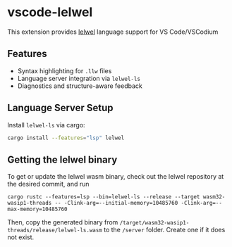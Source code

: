 # vscode-lelwel

This extension provides [lelwel](https://github.com/0x2a-42/lelwel) language support for VS Code/VSCodium

## Features

- Syntax highlighting for `.llw` files
- Language server integration via `lelwel-ls`
- Diagnostics and structure-aware feedback

## Language Server Setup

Install `lelwel-ls` via cargo:

```sh
cargo install --features="lsp" lelwel
```

## Getting the lelwel binary

To get or update the lelwel wasm binary, check out the lelwel repository at the desired commit, and run
```
cargo rustc --features=lsp --bin=lelwel-ls --release --target wasm32-wasip1-threads -- -Clink-arg=--initial-memory=10485760 -Clink-arg=--max-memory=10485760
```

Then, copy the generated binary from `/target/wasm32-wasip1-threads/release/lelwel-ls.wasm` to the `/server` folder. Create one if it does not exist.

